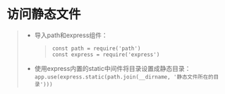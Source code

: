 # 访问静态文件
>* 导入path和express组件：  
>   >```
>   >const path = require('path')
>   >const express = require('express')
>   >```  
>* 使用express内置的static中间件将目录设置成静态目录：```app.use(express.static(path.join(__dirname, '静态文件所在的目录')))```  
